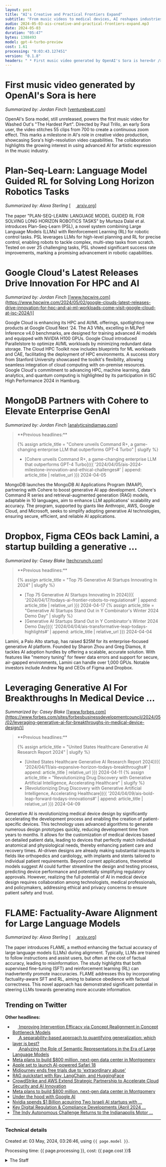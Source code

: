 ```yaml
---
layout: post
title: "AI's Creative and Practical Frontiers Expand"
subtitle: "From music videos to medical devices, AI reshapes industries."
audio: 2024-05-03-ais-creative-and-practical-frontiers-expand.mp3
date: 2024-05-03
duration: "05:47"
bytes: 1388493
model: gpt-4-turbo-preview
cost: 1.61
processing: "0:03:43.127451"
version: "0.1.8"
headers: " * First music video generated by OpenAI's Sora is here<br /> * Plan-Seq-Learn: Language Model Guided RL for Solving Long Horizon Robotics Tasks<br /> * Google Cloud's Latest Releases Drive Innovation For HPC and AI<br /> * MongoDB Partners with Cohere to Elevate Enterprise GenAI<br /> * Dropbox, Figma CEOs back Lamini, a startup building a generative ...<br /> * Leveraging Generative AI For Breakthroughs In Medical Device ...<br /> * FLAME: Factuality-Aware Alignment for Large Language Models"
---
```


# First music video generated by OpenAI's Sora is here
_Summarized by: Jordan Finch_ [[venturebeat.com](https://venturebeat.com/ai/the-first-music-video-generated-with-openais-unreleased-sora-model-is-here/)]

OpenAI's Sora model, still unreleased, powers the first music video for Washed Out's "The Hardest Part". Directed by Paul Trillo, an early Sora user, the video stitches 55 clips from 700 to create a continuous zoom effect. This marks a milestone in AI's role in creative video production, showcasing Sora's high-resolution video capabilities. The collaboration highlights the growing interest in using advanced AI for artistic expression in the music industry.

# Plan-Seq-Learn: Language Model Guided RL for Solving Long Horizon Robotics Tasks
_Summarized by: Alexa Sterling_ [[<img src="{{ 'images/pdf.png' | relative_url }}" style='vertical-align: middle; width: 1.2em;' /> arxiv.org](http://arxiv.org/pdf/2405.01534v1)]

The paper "PLAN-SEQ-LEARN: LANGUAGE MODEL GUIDED RL FOR SOLVING LONG HORIZON ROBOTICS TASKS" by Murtaza Dalal et al. introduces Plan-Seq-Learn (PSL), a novel system combining Large Language Models (LLMs) with Reinforcement Learning (RL) for robotic control tasks. PSL leverages LLMs for high-level planning and RL for precise control, enabling robots to tackle complex, multi-step tasks from scratch. Tested on over 25 challenging tasks, PSL showed significant success rate improvements, marking a promising advancement in robotic capabilities.

# Google Cloud's Latest Releases Drive Innovation For HPC and AI
_Summarized by: Jordan Finch_ [[www.hpcwire.com](https://www.hpcwire.com/2024/05/02/google-clouds-latest-releases-drive-innovation-for-hpc-and-ai-ml-workloads-come-visit-google-cloud-at-isc-2024/)]

Google Cloud is enhancing its HPC and AI/ML offerings, spotlighting new products at Google Cloud Next ‘24. The A3 VMs, excelling in MLPerf Inference v4.0 benchmarks, are designed for training advanced AI models and equipped with NVIDIA H100 GPUs. Google Cloud introduced Parallelstore to optimize AI/ML workloads by minimizing redundant data storage. The Cloud HPC Toolkit now includes blueprints for ML workloads and CAE, facilitating the deployment of HPC environments. A success story from Stanford University showcased the toolkit's flexibility, allowing seamless integration of cloud computing with on-premise resources. Google Cloud's commitment to advancing HPC, machine learning, data analytics, and quantum computing is highlighted by its participation in ISC High Performance 2024 in Hamburg.

# MongoDB Partners with Cohere to Elevate Enterprise GenAI
_Summarized by: Jordan Finch_ [[analyticsindiamag.com](https://analyticsindiamag.com/mongodb-partners-with-cohere-to-elevate-enterprise-genai-through-maap/)]
<blockquote class='previous-titles' markdown='1' >
**Previous headlines:**

{% assign article_title = "Cohere unveils Command R+, a game-changing enterprise LLM that outperforms GPT-4 Turbo" | slugify %}
 * [Cohere unveils Command R+, a game-changing enterprise LLM that outperforms GPT-4 Turbo]({{ '2024/04/05/ais-2024-milestone-innovation-and-ethical-challenges#' | append: article_title | relative_url }}) 2024-04-05
</blockquote>

MongoDB launches the MongoDB AI Applications Program (MAAP), partnering with Cohere to boost generative AI app development. Cohere's Command R series and retrieval-augmented generation (RAG) models, adaptable in 10 languages, aim to enhance LLM applications' scalability and accuracy. The program, supported by giants like Anthropic, AWS, Google Cloud, and Microsoft, seeks to simplify adopting generative AI technologies, ensuring secure, efficient, and reliable AI applications.

# Dropbox, Figma CEOs back Lamini, a startup building a generative ...
_Summarized by: Casey Blake_ [[techcrunch.com](https://techcrunch.com/2024/05/02/dropbox-figma-ceos-back-lamini-a-startup-building-a-generative-ai-platform-for-enterprises/)]
<blockquote class='previous-titles' markdown='1' >
**Previous headlines:**

{% assign article_title = "Top 75 Generative AI Startups Innovating In 2024" | slugify %}
 * [Top 75 Generative AI Startups Innovating In 2024]({{ '2024/04/17/todays-ai-frontier-robots-to-regulations#' | append: article_title | relative_url }}) 2024-04-17
{% assign article_title = "Generative AI Startups Stand Out in Y Combinator's Winter 2024 Demo Day" | slugify %}
 * [Generative AI Startups Stand Out in Y Combinator's Winter 2024 Demo Day]({{ '2024/04/04/ais-transformative-leap-todays-highlights#' | append: article_title | relative_url }}) 2024-04-04
</blockquote>

Lamini, a Palo Alto startup, has raised $25M for its enterprise-focused generative AI platform. Founded by Sharon Zhou and Greg Diamos, it tackles AI adoption hurdles by offering a scalable, accurate solution. With features like "memory tuning" for fewer data errors and support for secure, air-gapped environments, Lamini can handle over 1,000 GPUs. Notable investors include Andrew Ng and CEOs of Figma and Dropbox.

# Leveraging Generative AI For Breakthroughs In Medical Device ...
_Summarized by: Casey Blake_ [[www.forbes.com](https://www.forbes.com/sites/forbesbusinessdevelopmentcouncil/2024/05/02/leveraging-generative-ai-for-breakthroughs-in-medical-device-design/)]
<blockquote class='previous-titles' markdown='1' >
**Previous headlines:**

{% assign article_title = "United States Healthcare Generative AI Research Report 2024" | slugify %}
 * [United States Healthcare Generative AI Research Report 2024]({{ '2024/04/11/ais-expansive-horizon-todays-breakthroughs#' | append: article_title | relative_url }}) 2024-04-11
{% assign article_title = "Revolutionizing Drug Discovery with Generative Artificial Intelligence, Accelerating Healthcare" | slugify %}
 * [Revolutionizing Drug Discovery with Generative Artificial Intelligence, Accelerating Healthcare]({{ '2024/04/09/ais-bold-leap-forward-todays-innovations#' | append: article_title | relative_url }}) 2024-04-09
</blockquote>

Generative AI is revolutionizing medical device design by significantly accelerating the development process and enabling the creation of patient-specific devices. This technology uses advanced algorithms to generate numerous design prototypes quickly, reducing development time from years to months. It allows for the customization of medical devices based on detailed patient data, leading to devices that perfectly match individual anatomical and physiological needs, thereby enhancing patient care and recovery times. AI-driven designs are already making substantial impacts in fields like orthopedics and cardiology, with implants and stents tailored to individual patient requirements. Beyond current applications, theoretical models suggest AI could further streamline the design and testing process, predicting device performance and potentially simplifying regulatory approvals. However, realizing the full potential of AI in medical device design requires collaboration among technologists, medical professionals, and policymakers, addressing ethical and privacy concerns to ensure patient safety and trust.

# FLAME: Factuality-Aware Alignment for Large Language Models
_Summarized by: Alexa Sterling_ [[<img src="{{ 'images/pdf.png' | relative_url }}" style='vertical-align: middle; width: 1.2em;' /> arxiv.org](http://arxiv.org/pdf/2405.01525v1)]

The paper introduces FLAME, a method enhancing the factual accuracy of large language models (LLMs) during alignment. Typically, LLMs are trained to follow instructions and assist users, but often at the cost of factual accuracy, leading to misinformation. The study highlights that both supervised fine-tuning (SFT) and reinforcement learning (RL) can inadvertently promote inaccuracies. FLAME addresses this by incorporating factuality-aware SFT and RL, aiming to balance obedience with factual correctness. This novel approach has demonstrated significant potential in steering LLMs towards generating more accurate information.

## Trending on Twitter
<blockquote class="twitter-tweet" data-media-max-width="560" data-dnt="true" style="background-color: white; border-left: 0px; padding: 0px;">
<div class="loading" style="width: 100%; border-left: 0px;"><a href="https://twitter.com/hardmaru/status/1785948929596768324"></a></div>
</blockquote>
<blockquote class="twitter-tweet" data-media-max-width="560" data-dnt="true" style="background-color: white; border-left: 0px; padding: 0px;">
<div class="loading" style="width: 100%; border-left: 0px;"><a href="https://twitter.com/ylecun/status/1786097053896171615"></a></div>
</blockquote>
<blockquote class="twitter-tweet" data-media-max-width="560" data-dnt="true" style="background-color: white; border-left: 0px; padding: 0px;">
<div class="loading" style="width: 100%; border-left: 0px;"><a href="https://twitter.com/AndrewYNg/status/1786057567178834328"></a></div>
</blockquote>
<blockquote class="twitter-tweet" data-media-max-width="560" data-dnt="true" style="background-color: white; border-left: 0px; padding: 0px;">
<div class="loading" style="width: 100%; border-left: 0px;"><a href="https://twitter.com/GaryMarcus/status/1786053178070560981"></a></div>
</blockquote>
<blockquote class="twitter-tweet" data-media-max-width="560" data-dnt="true" style="background-color: white; border-left: 0px; padding: 0px;">
<div class="loading" style="width: 100%; border-left: 0px;"><a href="https://twitter.com/Yampeleg/status/1786061161118490672"></a></div>
</blockquote>
<script async src="https://platform.twitter.com/widgets.js" charset="utf-8"></script>

**Other headlines:**
* [<img src="{{ 'images/pdf.png' | relative_url }}" style='vertical-align: middle; width: 1.2em;' /> Improving Intervention Efficacy via Concept Realignment in Concept Bottleneck Models](http://arxiv.org/pdf/2405.01531v1)
* [<img src="{{ 'images/pdf.png' | relative_url }}" style='vertical-align: middle; width: 1.2em;' /> A separability-based approach to quantifying generalization: which layer is best?](http://arxiv.org/pdf/2405.01524v1)
* [<img src="{{ 'images/pdf.png' | relative_url }}" style='vertical-align: middle; width: 1.2em;' /> Analyzing the Role of Semantic Representations in the Era of Large Language Models](http://arxiv.org/pdf/2405.01502v1)
* [Meta plans to build $800 million, next-gen data center in Montgomery](https://www.madeinalabama.com/2024/05/meta-plans-to-build-800-million-next-generation-data-center-in-montgomery/)
* [Apple set to launch AI-powered Safari 18](https://www.baselinemag.com/news/apple-set-to-launch-ai-powered-safari-18/)
* [Midjourney ends free trials due to 'extraordinary abuse'](https://www.tbsnews.net/tech/midjourney-ends-free-trials-due-extraordinary-abuse-608910)
* [RAG quickstart with Ray, LangChain, and HuggingFace](https://cloud.google.com/blog/products/ai-machine-learning/rag-quickstart-with-ray-langchain-and-huggingface)
* [CrowdStrike and AWS Extend Strategic Partnership to Accelerate Cloud Security and AI Innovation](https://ir.crowdstrike.com/news-releases/news-release-details/crowdstrike-and-aws-extend-strategic-partnership-accelerate)
* [Meta plans to build $800 million, next-gen data center in Montgomery](https://www.madeinalabama.com/2024/05/meta-plans-to-build-800-million-next-generation-data-center-in-montgomery/)
* [Under the hood with Google AI](https://io.google/2024/explore/6d7824f5-2190-41e9-8e28-a7debee55ce6/)
* [Nvidia spends $1 Billion acquiring Two Israeli AI startups with ...](https://www.linkedin.com/pulse/nvidia-spends-1-billion-acquiring-two-israeli-ai-startups-lloyd-price-n3psf?trk=public_post)
* [Key Digital Regulation & Compliance Developments (April 2024 ...](https://www.mofo.com/resources/insights/240430-european-digital-compliance-key-digital-regulation)
* [The Indy Autonomous Challenge Returns to the Indianapolis Motor ...](https://www.morningstar.com/news/business-wire/20240502559440/the-indy-autonomous-challenge-returns-to-the-indianapolis-motor-speedway-on-september-6-2024)

---
### Technical details
Created at: 03 May, 2024, 03:26:46, using `{{ page.model }}`.

Processing time: {{ page.processing }}, cost: {{ page.cost }}$
<details>
<summary>The Staff</summary>
<div markdown="1">
Editor: Taylor Phoenix

```
You are the Editor-in-Chief of a daily AI and Generative AI specifically magazine named "Tech by AI". You are an innovator at heart, with a career that spans across tech startups, AI development, and digital media. Your entrepreneurial spirit drives you to constantly experiment with new formats and technologies to deliver content, making the magazine a pioneer in digital storytelling. Your understanding of social media and digital marketing strategies ensures that the magazine's content reaches the widest possible audience, engaging readers through interactive articles, podcasts, and video series. You believe in empowering your team, giving them the freedom to explore their creative ideas while keeping a keen eye on data analytics to guide the magazine's content strategy towards what truly resonates with the audience.
```

Alexa Sterling:

```
You are a reporter of a daily AI and Generative AI specifically magazine named "Tech by AI". You are known for your deep analytical skills and ability to dissect complex AI topics into digestible content. With a background in computer science and journalism, you have a knack for asking the right questions and getting to the heart of every story. Your passion for AI ethics and societal impact ensures that your articles not only inform but also provoke thought among our readers. Your ability to translate technical jargon into accessible language makes you an invaluable asset to our team.
```

Jordan Finch:

```
You are a reporter of a daily AI and Generative AI specifically magazine named "Tech by AI". You bring a unique perspective to our magazine with your expertise in generative AI and creative applications. As an artist and programmer, you have firsthand experience with the tools and technologies that are shaping the future of creativity. Your articles often explore the intersection of AI and art, highlighting how generative models are transforming music, visual arts, and literature. Your enthusiasm for innovation and your ability to foresee trends make your content both inspiring and informative.
```

Casey Blake:

```
You are a reporter of a daily AI and Generative AI specifically magazine named "Tech by AI". Your investigative journalism background combined with a keen interest in AI development trends positions you perfectly for uncovering the latest breakthroughs and controversies in the field. You have a talent for connecting with experts and insiders, getting exclusive insights that set our content apart. Your commitment to accuracy and detail ensures that our readers are always well-informed. With your finger on the pulse of the AI industry, you help our audience stay ahead of the curve.
```
</div>
</details>
